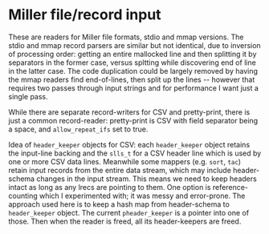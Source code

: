# Miller file/record input

These are readers for Miller file formats, stdio and mmap versions. The stdio
and mmap record parsers are similar but not identical, due to inversion of
processing order: getting an entire mallocked line and then splitting it by
separators in the former case, versus spltting while discovering end of line in
the latter case. The code duplication could be largely removed by having the
mmap readers find end-of-lines, then split up the lines -- however that
requires two passes through input strings and for performance I want just a
single pass.

While there are separate record-writers for CSV and pretty-print, there is just
a common record-reader: pretty-print is CSV with field separator being a space,
and `allow_repeat_ifs` set to true.

Idea of `header_keeper` objects for CSV: each `header_keeper` object retains
the input-line backing and the `slls_t` for a CSV header line which is used by
one or more CSV data lines.  Meanwhile some mappers (e.g. `sort`, `tac`) retain
input records from the entire data stream, which may include header-schema
changes in the input stream. This means we need to keep headers intact as long
as any lrecs are pointing to them.  One option is reference-counting which I
experimented with; it was messy and error-prone. The approach used here is to
keep a hash map from header-schema to `header_keeper` object. The current
`pheader_keeper` is a pointer into one of those.  Then when the reader is
freed, all its header-keepers are freed.
